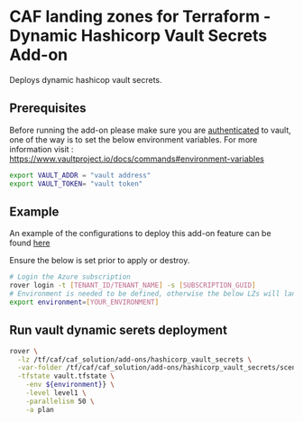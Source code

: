 # CAF landing zones for Terraform - Dynamic Hashicorp Vault Secrets Add-on

Deploys dynamic hashicop vault secrets.


## Prerequisites

Before running the add-on please make sure you are [authenticated](https://learn.hashicorp.com/tutorials/vault/getting-started-authentication) to vault, one of the way is to set the below environment variables. For more information visit : https://www.vaultproject.io/docs/commands#environment-variables

``` bash
export VAULT_ADDR = "vault address"
export VAULT_TOKEN= "vault token"

```

## Example

An example of the configurations to deploy this add-on feature can be found [here](./scenario/100-simple-dynamic-vault-secrets/configuration.tfvars)

Ensure the below is set prior to apply or destroy.

```bash
# Login the Azure subscription
rover login -t [TENANT_ID/TENANT_NAME] -s [SUBSCRIPTION_GUID]
# Environment is needed to be defined, otherwise the below LZs will land into sandpit which someone else is working on
export environment=[YOUR_ENVIRONMENT]
```

## Run vault dynamic serets deployment

```bash
rover \
  -lz /tf/caf/caf_solution/add-ons/hashicorp_vault_secrets \
  -var-folder /tf/caf/caf_solution/add-ons/hashicorp_vault_secrets/scenario/100-simple-hashicorp-vault-secrets \
  -tfstate vault.tfstate \
    -env ${environment}} \
    -level level1 \
    -parallelism 50 \
    -a plan

```